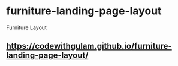 # furniture-landing-page-layout
Furniture Layout
## https://codewithgulam.github.io/furniture-landing-page-layout/
